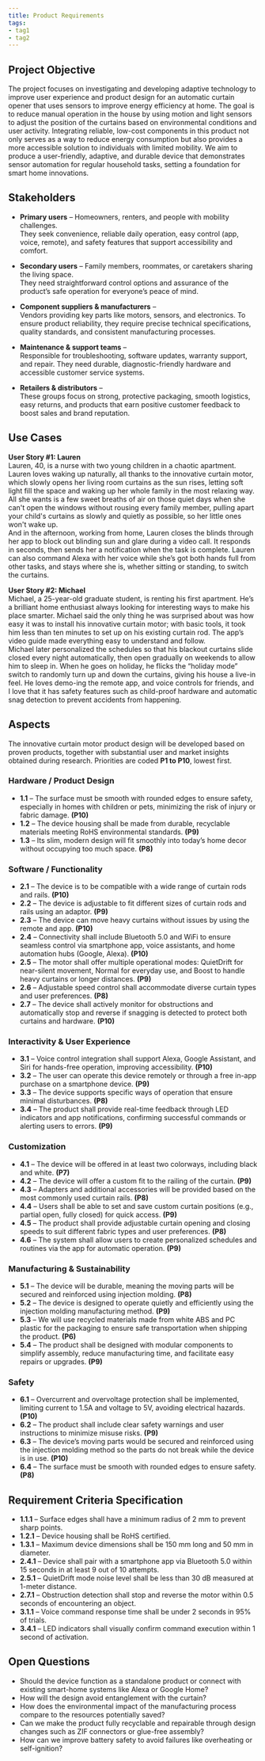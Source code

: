 ```yaml
---
title: Product Requirements
tags:
- tag1
- tag2
---
```


## Project Objective

The project focuses on investigating and developing adaptive technology to improve user experience and product design for an automatic curtain opener that uses sensors to improve energy efficiency at home. The goal is to reduce manual operation in the house by using motion and light sensors to adjust the position of the curtains based on environmental conditions and user activity. Integrating reliable, low-cost components in this product not only serves as a way to reduce energy consumption but also provides a more accessible solution to individuals with limited mobility. We aim to produce a user-friendly, adaptive, and durable device that demonstrates sensor automation for regular household tasks, setting a foundation for smart home innovations.

## Stakeholders

- **Primary users** – Homeowners, renters, and people with mobility challenges.  
  They seek convenience, reliable daily operation, easy control (app, voice, remote), and safety features that support accessibility and comfort.  

- **Secondary users** – Family members, roommates, or caretakers sharing the living space.  
  They need straightforward control options and assurance of the product’s safe operation for everyone’s peace of mind.  

- **Component suppliers & manufacturers** –  
  Vendors providing key parts like motors, sensors, and electronics. To ensure product reliability, they require precise technical specifications, quality standards, and consistent manufacturing processes.  

- **Maintenance & support teams** –  
  Responsible for troubleshooting, software updates, warranty support, and repair. They need durable, diagnostic-friendly hardware and accessible customer service systems.  

- **Retailers & distributors** –  
  These groups focus on strong, protective packaging, smooth logistics, easy returns, and products that earn positive customer feedback to boost sales and brand reputation.  

## Use Cases

**User Story #1: Lauren**  
Lauren, 40, is a nurse with two young children in a chaotic apartment. Lauren loves waking up naturally, all thanks to the innovative curtain motor, which slowly opens her living room curtains as the sun rises, letting soft light fill the space and waking up her whole family in the most relaxing way. All she wants is a few sweet breaths of air on those quiet days when she can't open the windows without rousing every family member, pulling apart your child's curtains as slowly and quietly as possible, so her little ones won't wake up.  
And in the afternoon, working from home, Lauren closes the blinds through her app to block out blinding sun and glare during a video call. It responds in seconds, then sends her a notification when the task is complete. Lauren can also command Alexa with her voice while she’s got both hands full from other tasks, and stays where she is, whether sitting or standing, to switch the curtains.  

**User Story #2: Michael**  
Michael, a 25-year-old graduate student, is renting his first apartment. He’s a brilliant home enthusiast always looking for interesting ways to make his place smarter. Michael said the only thing he was surprised about was how easy it was to install his innovative curtain motor; with basic tools, it took him less than ten minutes to set up on his existing curtain rod. The app’s video guide made everything easy to understand and follow.  
Michael later personalized the schedules so that his blackout curtains slide closed every night automatically, then open gradually on weekends to allow him to sleep in. When he goes on holiday, he flicks the “holiday mode” switch to randomly turn up and down the curtains, giving his house a live-in feel. He loves demo-ing the remote app, and voice controls for friends, and I love that it has safety features such as child-proof hardware and automatic snag detection to prevent accidents from happening.  

## Aspects

The innovative curtain motor product design will be developed based on proven products, together with substantial user and market insights obtained during research. Priorities are coded **P1 to P10**, lowest first.

### Hardware / Product Design
- **1.1** – The surface must be smooth with rounded edges to ensure safety, especially in homes with children or pets, minimizing the risk of injury or fabric damage. **(P10)**  
- **1.2** – The device housing shall be made from durable, recyclable materials meeting RoHS environmental standards. **(P9)**  
- **1.3** – Its slim, modern design will fit smoothly into today’s home decor without occupying too much space. **(P8)**  

### Software / Functionality
- **2.1** – The device is to be compatible with a wide range of curtain rods and rails. **(P10)**  
- **2.2** – The device is adjustable to fit different sizes of curtain rods and rails using an adaptor. **(P9)** 
- **2.3** – The device can move heavy curtains without issues by using the remote and app. **(P10)**  
- **2.4** – Connectivity shall include Bluetooth 5.0 and WiFi to ensure seamless control via smartphone app, voice assistants, and home automation hubs (Google, Alexa). **(P10)**  
- **2.5** – The motor shall offer multiple operational modes: QuietDrift for near-silent movement, Normal for everyday use, and Boost to handle heavy curtains or longer distances. **(P9)**  
- **2.6** – Adjustable speed control shall accommodate diverse curtain types and user preferences. **(P8)**  
- **2.7** – The device shall actively monitor for obstructions and automatically stop and reverse if snagging is detected to protect both curtains and hardware. **(P10)**  

### Interactivity & User Experience
- **3.1** – Voice control integration shall support Alexa, Google Assistant, and Siri for hands-free operation, improving accessibility. **(P10)**  
- **3.2** – The user can operate this device remotely or through a free in-app purchase on a smartphone device. **(P9)**  
- **3.3** – The device supports specific ways of operation that ensure minimal disturbances. **(P8)**  
- **3.4** – The product shall provide real-time feedback through LED indicators and app notifications, confirming successful commands or alerting users to errors. **(P9)**  

### Customization
- **4.1** – The device will be offered in at least two colorways, including black and white. **(P7)**  
- **4.2** – The device will offer a custom fit to the railing of the curtain. **(P9)**  
- **4.3** – Adapters and additional accessories will be provided based on the most commonly used curtain rails. **(P8)**  
- **4.4** – Users shall be able to set and save custom curtain positions (e.g., partial open, fully closed) for quick access. **(P9)**  
- **4.5** – The product shall provide adjustable curtain opening and closing speeds to suit different fabric types and user preferences. **(P8)**  
- **4.6** – The system shall allow users to create personalized schedules and routines via the app for automatic operation. **(P9)**  

### Manufacturing & Sustainability
- **5.1** – The device will be durable, meaning the moving parts will be secured and reinforced using injection molding. **(P8)**  
- **5.2** – The device is designed to operate quietly and efficiently using the injection molding manufacturing method. **(P9)**  
- **5.3** – We will use recycled materials made from white ABS and PC plastic for the packaging to ensure safe transportation when shipping the product. **(P6)**  
- **5.4** – The product shall be designed with modular components to simplify assembly, reduce manufacturing time, and facilitate easy repairs or upgrades. **(P9)**  

### Safety
- **6.1** – Overcurrent and overvoltage protection shall be implemented, limiting current to 1.5A and voltage to 5V, avoiding electrical hazards. **(P10)** 
- **6.2** – The product shall include clear safety warnings and user instructions to minimize misuse risks. **(P9)**  
- **6.3** – The device’s moving parts would be secured and reinforced using the injection molding method so the parts do not break while the device is in use. **(P10)**  
- **6.4** – The surface must be smooth with rounded edges to ensure safety. **(P8)**  

## Requirement Criteria Specification

- **1.1.1** – Surface edges shall have a minimum radius of 2 mm to prevent sharp points.  
- **1.2.1** – Device housing shall be RoHS certified.  
- **1.3.1** – Maximum device dimensions shall be 150 mm long and 50 mm in diameter.  
- **2.4.1** – Device shall pair with a smartphone app via Bluetooth 5.0 within 15 seconds in at least 9 out of 10 attempts.  
- **2.5.1** – QuietDrift mode noise level shall be less than 30 dB measured at 1-meter distance.  
- **2.7.1** – Obstruction detection shall stop and reverse the motor within 0.5 seconds of encountering an object.  
- **3.1.1** – Voice command response time shall be under 2 seconds in 95% of trials.  
- **3.4.1** – LED indicators shall visually confirm command execution within 1 second of activation.  

## Open Questions

- Should the device function as a standalone product or connect with existing smart-home systems like Alexa or Google Home?  
- How will the design avoid entanglement with the curtain?  
- How does the environmental impact of the manufacturing process compare to the resources potentially saved?  
- Can we make the product fully recyclable and repairable through design changes such as ZIF connectors or glue-free assembly?  
- How can we improve battery safety to avoid failures like overheating or self-ignition?  
